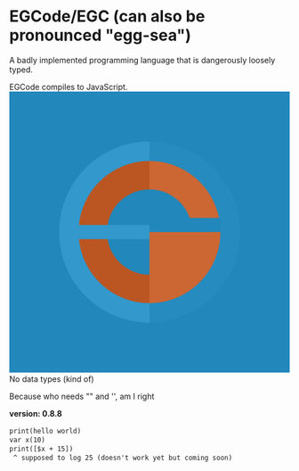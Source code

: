 # EGCode/EGC (can also be pronounced "egg-sea")
A badly implemented programming language that is dangerously loosely typed.

EGCode compiles to JavaScript.
![](logo.JPG)
No data types (kind of)

Because who needs "" and '', am I right

**version: 0.8.8**

```EGCode
print(hello world)
var x(10)
print([$x + 15])
 ^ supposed to log 25 (doesn't work yet but coming soon)
